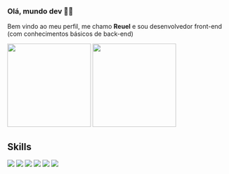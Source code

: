 ### Olá, mundo dev 👋🌐
<p>Bem vindo ao meu perfil, me chamo <strong>Reuel</strong> e sou desenvolvedor front-end (com conhecimentos básicos de back-end)</p>
<div>
<img height="190px" src="https://github-readme-stats-sigma-five.vercel.app/api/top-langs/?username=reuelsilva"/> 
<img height="190px" src="https://github-readme-stats-sigma-five.vercel.app/api?username=reuelsilva&count_private=true&show_icons=true&theme=transparent"/>
</div>
<h2>Skills</h2>
<div>
  <img src="https://skillicons.dev/icons?i=html"/>
  <img src="https://skillicons.dev/icons?i=css"/>
  <img src="https://skillicons.dev/icons?i=javascript"/>
  <img src="https://skillicons.dev/icons?i=react"/>
  <img src="https://skillicons.dev/icons?i=java&theme=light"/>
  <img src="https://skillicons.dev/icons?i=python"/>
</div>
